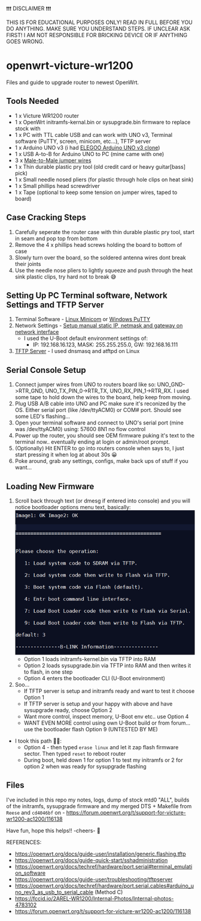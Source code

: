 ❗❗❗ DISCLAIMER ❗❗❗

THIS IS FOR EDUCATIONAL PURPOSES ONLY! READ IN FULL BEFORE YOU DO ANYTHING.  MAKE SURE YOU UNDERSTAND STEPS. IF UNCLEAR ASK FIRST! I AM NOT RESPONSIBLE FOR BRICKING DEVICE OR IF ANYTHING GOES WRONG.

# openwrt-victure-wr1200
Files and guide to upgrade router to newest OpenWrt.

## Tools Needed
* 1 x Victure WR1200 router
* 1 x OpenWrt initramfs-kernal.bin or sysupgrade.bin firmware to replace stock with
* 1 x PC with TTL cable USB and can work with UNO v3, Terminal software (PuTTY, screen, minicom, etc...), TFTP server
* 1 x Arduino UNO v3 (i had [ELEGOO Arduino UNO v3 clone](https://www.amazon.com/ELEGOO-Controller-ATmega328P-Compatible-Arduino/dp/B0B6VV7MS7/))
* 1 x USB A-to-B for Arduino UNO to PC (mine came with one)
* 3 x [Male-to-Male jumper wires](https://www.amazon.com/California-JOS-Breadboard-Optional-Multicolored/dp/B0BRTJXND9/)
* 1 x Thin durable plastic pry tool (old credit card or heavy guitar[bass] pick)
* 1 x Small needle nosed pliers (for plastic through hole clips on heat sink)
* 1 x Small phillips head screwdriver
* 1 x Tape (optional to keep some tension on jumper wires, taped to board)

## Case Cracking Steps

1. Carefully seperate the router case with thin durable plastic pry tool, start in seam and pop top from bottom
2. Remove the 4 x phillips head screws holding the board to bottom of case
3. Slowly turn over the board, so the soldered antenna wires dont break their joints
4. Use the needle nose pliers to lightly squeeze and push through the heat sink plastic clips, try hard not to break 😅

## Setting Up PC Terminal software, Network Settings and TFTP Server

1. Terminal Software - [Linux Minicom](https://wiki.emacinc.com/wiki/Getting_Started_With_Minicom) or [Windows PuTTY](https://openwrt.org/docs/guide-quick-start/sshadministration#putty)
2. Network Settings - [Setup manual static IP, netmask and gateway on network interface](https://www.industrialshields.com/blog/arduino-industrial-1/how-to-change-the-ip-in-windows-and-linux-242?srsltid=AfmBOoqrQVQL3wka0YKcve9hqgtHmitYUfuwH4xq6jlTj3TnO4OOwu2n)
   - I used the U-Boot default environment settings of:
     + IP: 192.168.16.123, MASK: 255.255.255.0, GW: 192.168.16.111
3. [TFTP Server](https://openwrt.org/docs/guide-user/troubleshooting/tftpserver) - I used dnsmasq and atftpd on Linux

## Serial Console Setup

1. Connect jumper wires from UNO to routers board like so: UNO_GND->RTR_GND, UNO_TX_PIN_0->RTR_TX, UNO_RX_PIN_1->RTR_RX.  I used some tape to hold down the wires to the board, help keep from moving.
2. Plug USB A/B cable into UNO and PC make sure it's reconized by the OS. Either serial port (like /dev/ttyACM0) or COM# port. Should see some LED's flashing...
3. Open your terminal software and connect to UNO's serial port (mine was /dev/ttyACM0) using: 57600 8N1 no flow control
4. Power up the router, you should see OEM firmware puking it's text to the terminal now.. eventually ending at login or admin/root prompt.
5. (Optionally) Hit ENTER to go into routers console when says to, I just start pressing it when log at about 30s 😀
6. Poke around, grab any settings, configs, make back ups of stuff if you want...

## Loading New Firmware

1. Scroll back through text (or dmesg if entered into console) and you will notice bootloader options menu text, basically:![screenshot_router_output](/screenshots/uboot_menu.png)
   - Option 1 loads initramfs-kernel.bin via TFTP into RAM
   - Option 2 loads sysupgrade.bin via TFTP into RAM and then writes it to flash, in one step
   - Option 4 enters the bootloader CLI (U-Boot environment)
2. Soo...
   - If TFTP server is setup and initramfs ready and want to test it choose Option 1
   - If TFTP server is setup and your happy with above and have sysupgrade ready, choose Option 2
   - Want more control, inspect memory, U-Boot env etc.. use Option 4
   - WANT EVEN MORE control using own U-Boot build or from forum... use the bootloader flash Option 9 (UNTESTED BY ME)

* I took this path 🤷‍♂️:
  - Option 4 - then typed `erase linux` and let it zap flash firmware sector. Then typed `reset` to reboot router
  - During boot, held down 1 for option 1 to test my initramfs or 2 for option 2 when was ready for sysupgrade flashing

## Files

I've included in this repo my notes, logs, dump of stock mtd0 "ALL", builds of the initramfs, sysupgrade firmware and my merged DTS + Makefile from `Reese` and `cd4046bf` on - https://forum.openwrt.org/t/support-for-victure-wr1200-ac1200/116138

Have fun, hope this helps!! -cheers- 🍻

REFERENCES:

- https://openwrt.org/docs/guide-user/installation/generic.flashing.tftp
- https://openwrt.org/docs/guide-quick-start/sshadministration
- https://openwrt.org/docs/techref/hardware/port.serial#terminal_emulation_software
- https://openwrt.org/docs/guide-user/troubleshooting/tftpserver
- https://openwrt.org/docs/techref/hardware/port.serial.cables#arduino_uno_rev3_as_usb_to_serial_cable (Method C)
- https://fccid.io/2AREL-WR1200/Internal-Photos/Internal-photos-4783102
- https://forum.openwrt.org/t/support-for-victure-wr1200-ac1200/116138
